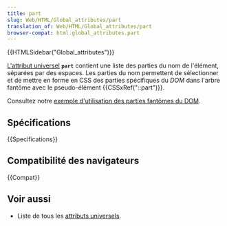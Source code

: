 ```yaml
---
title: part
slug: Web/HTML/Global_attributes/part
translation_of: Web/HTML/Global_attributes/part
browser-compat: html.global_attributes.part
---
```


{{HTMLSidebar("Global_attributes")}}

[L'attribut universel](/fr/docs/Web/HTML/Global_attributes) **`part`** contient une liste des parties du nom de l'élément, séparées par des espaces. Les parties du nom permettent de sélectionner et de mettre en forme en CSS des parties spécifiques du <i lang="en">DOM</i> dans l'arbre fantôme avec le pseudo-élément {{CSSxRef("::part")}}.

Consultez notre [exemple d'utilisation des parties fantômes du DOM](https://mdn.github.io/web-components-examples/shadow-part/).

## Spécifications

{{Specifications}}

## Compatibilité des navigateurs

{{Compat}}

## Voir aussi

- Liste de tous les [attributs universels](/fr/docs/Web/HTML/Global_attributes).
